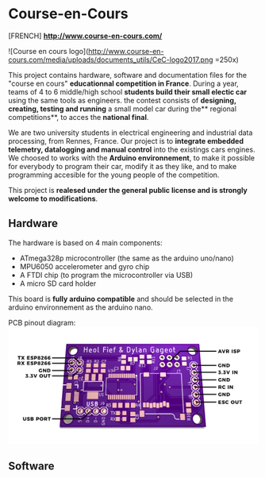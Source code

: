 # Course-en-Cours

[FRENCH] **http://www.course-en-cours.com/**

![Course en cours logo](http://www.course-en-cours.com/media/uploads/documents_utils/CeC-logo2017.png =250x)

This project contains hardware, software and documentation files for the "course en cours" **educationnal competition in France**.
During a year, teams of 4 to 6 middle/high school **students build their small electic car** using the same tools as engineers. the contest consists of **designing, creating, testing and running** a small model car during the** regional competitions**, to acces the **national final**.

We are two university students in electrical engineering and industrial data processing, from Rennes, France.
Our project is to **integrate embedded telemetry, datalogging and manual control** into the existings cars engines.
We choosed to works with the **Arduino environnement**, to make it possible for everybody to program their car, modify it as they like, and to make programming accesible for the young people of the competition.

This project is **realesed under the general public license and is strongly welcome to modifications**.

## Hardware

The hardware is based on 4 main components:
- ATmega328p microcontroller (the same as the arduino uno/nano)
- MPU6050 accelerometer and gyro chip
- A FTDI chip (to program the microcontroller via USB)
- A micro SD card holder

This board is **fully arduino compatible** and should be selected in the arduino environnement as the arduino nano.

PCB pinout diagram:
![PCB pinout](https://github.com/heolfief/Course-en-Cours/blob/master/Documentation/files/PCB_pinout.jpg)

## Software
